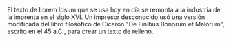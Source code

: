 El texto de Lorem Ipsum que se usa hoy en día se remonta a la industria de la imprenta en el
siglo XVI. Un impresor desconocido usó una versión modificada del libro filosófico de Cicerón
"De Finibus Bonorum et Malorum", escrito en el 45 a.C., para crear un texto de relleno. 